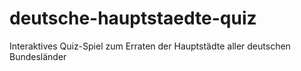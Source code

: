 # deutsche-hauptstaedte-quiz
Interaktives Quiz-Spiel zum Erraten der Hauptstädte aller deutschen Bundesländer
